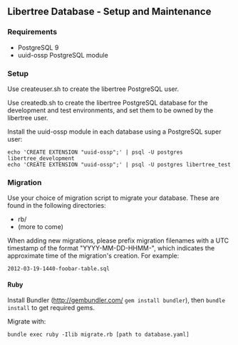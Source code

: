 ## Libertree Database - Setup and Maintenance

### Requirements

* PostgreSQL 9
* uuid-ossp PostgreSQL module

### Setup

Use createuser.sh to create the libertree PostgreSQL user.

Use createdb.sh to create the libertree PostgreSQL database for the development
and test environments, and set them to be owned by the libertree user.

Install the uuid-ossp module in each database using a PostgreSQL super user:

    echo 'CREATE EXTENSION "uuid-ossp";' | psql -U postgres libertree_development
    echo 'CREATE EXTENSION "uuid-ossp";' | psql -U postgres libertree_test

### Migration

Use your choice of migration script to migrate your database.  These are found
in the following directories:

* rb/
* (more to come)

When adding new migrations, please prefix migration filenames with a UTC
timestamp of the format "YYYY-MM-DD-HHMM-", which indicates the approximate
time of the migration's creation.  For example:

    2012-03-19-1440-foobar-table.sql

#### Ruby

Install Bundler (http://gembundler.com/ `gem install bundler`), then `bundle
install` to get required gems.

Migrate with:

    bundle exec ruby -Ilib migrate.rb [path to database.yaml]
